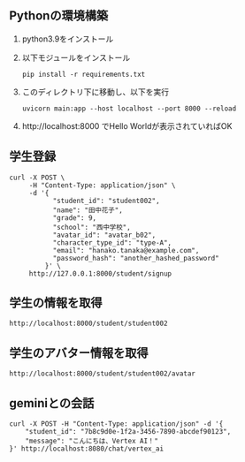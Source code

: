 ## Pythonの環境構築
1. python3.9をインストール

2. 以下モジュールをインストール

    `pip install -r requirements.txt`

3. このディレクトリ下に移動し、以下を実行

    `uvicorn main:app --host localhost --port 8000 --reload`

4. http://localhost:8000 でHello Worldが表示されていればOK


## 学生登録
```
curl -X POST \
     -H "Content-Type: application/json" \
     -d '{
           "student_id": "student002",
           "name": "田中花子",
           "grade": 9,
           "school": "西中学校",
           "avatar_id": "avatar_b02",
           "character_type_id": "type-A",
           "email": "hanako.tanaka@example.com",
           "password_hash": "another_hashed_password"
         }' \
     http://127.0.0.1:8000/student/signup
```

## 学生の情報を取得
`http://localhost:8000/student/student002`

## 学生のアバター情報を取得
`http://localhost:8000/student/student002/avatar`

## geminiとの会話
```
curl -X POST -H "Content-Type: application/json" -d '{
    "student_id": "7b8c9d0e-1f2a-3456-7890-abcdef90123",
    "message": "こんにちは、Vertex AI！"
}' http://localhost:8080/chat/vertex_ai
```
